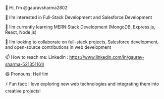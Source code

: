 👋 Hi, I’m @gauravsharma2802

👀 I’m interested in Full-Stack Development and Salesforce Development

🌱 I’m currently learning MERN Stack Development (MongoDB, Express.js, React, Node.js)

💞️ I’m looking to collaborate on full-stack projects, Salesforce development, and open-source contributions in web development

📫 How to reach me: LinkedIn : https://www.linkedin.com/in/gaurav-sharma-521351161/

😄 Pronouns: He/Him

⚡ Fun fact: I love exploring new web technologies and integrating them into creative projects!

<!---
gauravsharma2802/gauravsharma2802 is a ✨ special ✨ repository because its `README.md` (this file) appears on your GitHub profile.
You can click the Preview link to take a look at your changes.
--->
